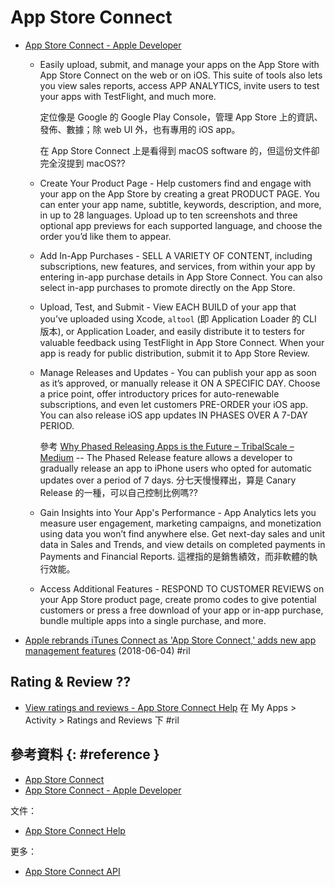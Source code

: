 # App Store Connect

  - [App Store Connect \- Apple Developer](https://developer.apple.com/app-store-connect/)
      - Easily upload, submit, and manage your apps on the App Store with App Store Connect on the web or on iOS. This suite of tools also lets you view sales reports, access APP ANALYTICS, invite users to test your apps with TestFlight, and much more.

        定位像是 Google 的 Google Play Console，管理 App Store 上的資訊、發佈、數據；除 web UI 外，也有專用的 iOS app。

        在 App Store Connect 上是看得到 macOS software 的，但這份文件卻完全沒提到 macOS??

      - Create Your Product Page - Help customers find and engage with your app on the App Store by creating a great PRODUCT PAGE. You can enter your app name, subtitle, keywords, description, and more, in up to 28 languages. Upload up to ten screenshots and three optional app previews for each supported language, and choose the order you’d like them to appear.
      - Add In-App Purchases - SELL A VARIETY OF CONTENT, including subscriptions, new features, and services, from within your app by entering in-app purchase details in App Store Connect. You can also select in-app purchases to promote directly on the App Store.
      - Upload, Test, and Submit - View EACH BUILD of your app that you’ve uploaded using Xcode, `altool` (即 Application Loader 的 CLI 版本), or Application Loader, and easily distribute it to testers for valuable feedback using TestFlight in App Store Connect. When your app is ready for public distribution, submit it to App Store Review.
      - Manage Releases and Updates - You can publish your app as soon as it’s approved, or manually release it ON A SPECIFIC DAY. Choose a price point, offer introductory prices for auto-renewable subscriptions, and even let customers PRE-ORDER your iOS app. You can also release iOS app updates IN PHASES OVER A 7-DAY PERIOD.

        參考 [Why Phased Releasing Apps is the Future – TribalScale – Medium](https://medium.com/tribalscale/why-phased-releasing-apps-are-the-future-95ed5f1de9e4) -- The Phased Release feature allows a developer to gradually release an app to iPhone users who opted for automatic updates over a period of 7 days. 分七天慢慢釋出，算是 Canary Release 的一種，可以自己控制比例嗎??

      - Gain Insights into Your App's Performance - App Analytics lets you measure user engagement, marketing campaigns, and monetization using data you won’t find anywhere else. Get next-day sales and unit data in Sales and Trends, and view details on completed payments in Payments and Financial Reports. 這裡指的是銷售績效，而非軟體的執行效能。
      - Access Additional Features - RESPOND TO CUSTOMER REVIEWS on your App Store product page, create promo codes to give potential customers or press a free download of your app or in-app purchase, bundle multiple apps into a single purchase, and more.

  - [Apple rebrands iTunes Connect as 'App Store Connect,' adds new app management features](https://appleinsider.com/articles/18/06/05/apple-rebrands-itunes-connect-as-app-store-connect-adds-new-app-management-features) (2018-06-04) #ril

## Rating & Review ??

  - [View ratings and reviews \- App Store Connect Help](https://help.apple.com/app-store-connect/#/devd15088dd0) 在 My Apps > Activity > Ratings and Reviews 下 #ril

## 參考資料 {: #reference }

  - [App Store Connect](https://appstoreconnect.apple.com/)
  - [App Store Connect - Apple Developer](https://developer.apple.com/app-store-connect/)

文件：

  - [App Store Connect Help](https://help.apple.com/app-store-connect/)

更多：

  - [App Store Connect API](app-store-connect-api.md)